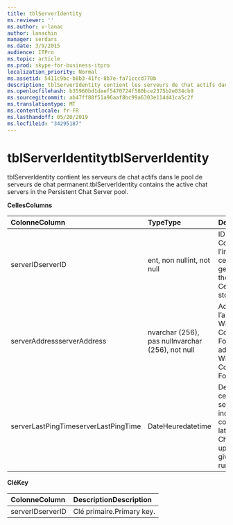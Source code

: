 ```yaml
---
title: tblServerIdentity
ms.reviewer: ''
ms.author: v-lanac
author: lanachin
manager: serdars
ms.date: 3/9/2015
audience: ITPro
ms.topic: article
ms.prod: skype-for-business-itpro
localization_priority: Normal
ms.assetid: 5411c9bc-b0b3-41fc-8b7e-fa71cccd770b
description: tblServerIdentity contient les serveurs de chat actifs dans le pool de serveurs de chat permanent.
ms.openlocfilehash: b35960bd1deef5470724f580bce2375b2e034cb9
ms.sourcegitcommit: ab47ff88f51a96aaf8bc99a6303e114d41ca5c2f
ms.translationtype: MT
ms.contentlocale: fr-FR
ms.lasthandoff: 05/20/2019
ms.locfileid: "34295187"
---
```

# <a name="tblserveridentity"></a><span data-ttu-id="f222f-103">tblServerIdentity</span><span class="sxs-lookup"><span data-stu-id="f222f-103">tblServerIdentity</span></span>
 
<span data-ttu-id="f222f-104">tblServerIdentity contient les serveurs de chat actifs dans le pool de serveurs de chat permanent.</span><span class="sxs-lookup"><span data-stu-id="f222f-104">tblServerIdentity contains the active chat servers in the Persistent Chat Server pool.</span></span>
  
<span data-ttu-id="f222f-105">**Celles**</span><span class="sxs-lookup"><span data-stu-id="f222f-105">**Columns**</span></span>

|<span data-ttu-id="f222f-106">**Colonne**</span><span class="sxs-lookup"><span data-stu-id="f222f-106">**Column**</span></span>|<span data-ttu-id="f222f-107">**Type**</span><span class="sxs-lookup"><span data-stu-id="f222f-107">**Type**</span></span>|<span data-ttu-id="f222f-108">**Description**</span><span class="sxs-lookup"><span data-stu-id="f222f-108">**Description**</span></span>|
|:-----|:-----|:-----|
|<span data-ttu-id="f222f-109">serverID</span><span class="sxs-lookup"><span data-stu-id="f222f-109">serverID</span></span>  <br/> |<span data-ttu-id="f222f-110">ent, non null</span><span class="sxs-lookup"><span data-stu-id="f222f-110">int, not null</span></span>  <br/> |<span data-ttu-id="f222f-111">ID du serveur.</span><span class="sxs-lookup"><span data-stu-id="f222f-111">Server ID.</span></span> <span data-ttu-id="f222f-112">Correspond à l’ID de l’instance du magasin central de gestion.</span><span class="sxs-lookup"><span data-stu-id="f222f-112">Corresponds to the instance ID from Central Management store.</span></span>  <br/> |
|<span data-ttu-id="f222f-113">serverAddress</span><span class="sxs-lookup"><span data-stu-id="f222f-113">serverAddress</span></span>  <br/> |<span data-ttu-id="f222f-114">nvarchar (256), pas null</span><span class="sxs-lookup"><span data-stu-id="f222f-114">nvarchar (256), not null</span></span>  <br/> |<span data-ttu-id="f222f-115">Adresse du serveur à l’aide de l’adresse Windows Communication Foundation.</span><span class="sxs-lookup"><span data-stu-id="f222f-115">Server address using the Windows Communication Foundation address.</span></span>  <br/> |
|<span data-ttu-id="f222f-116">serverLastPingTime</span><span class="sxs-lookup"><span data-stu-id="f222f-116">serverLastPingTime</span></span>  <br/> |<span data-ttu-id="f222f-117">DateHeure</span><span class="sxs-lookup"><span data-stu-id="f222f-117">datetime</span></span>  <br/> |<span data-ttu-id="f222f-118">Dernière mise à jour de cette ligne par le serveur de canal pour indiquer qu’il est en cours d’exécution.</span><span class="sxs-lookup"><span data-stu-id="f222f-118">The latest time that the Channel Server updated this row to give evidence that it is running.</span></span>  <br/> |
   
<span data-ttu-id="f222f-119">**Clé**</span><span class="sxs-lookup"><span data-stu-id="f222f-119">**Key**</span></span>

|<span data-ttu-id="f222f-120">**Colonne**</span><span class="sxs-lookup"><span data-stu-id="f222f-120">**Column**</span></span>|<span data-ttu-id="f222f-121">**Description**</span><span class="sxs-lookup"><span data-stu-id="f222f-121">**Description**</span></span>|
|:-----|:-----|
|<span data-ttu-id="f222f-122">serverID</span><span class="sxs-lookup"><span data-stu-id="f222f-122">serverID</span></span>  <br/> |<span data-ttu-id="f222f-123">Clé primaire.</span><span class="sxs-lookup"><span data-stu-id="f222f-123">Primary key.</span></span>  <br/> |
   

